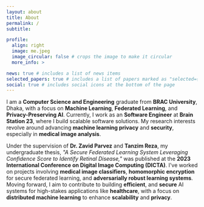 ```yaml
---
layout: about
title: About
permalink: /
subtitle:

profile:
  align: right
  image: me.jpeg
  image_circular: false # crops the image to make it circular
  more_info: >

news: true # includes a list of news items
selected_papers: true # includes a list of papers marked as "selected={true}"
social: true # includes social icons at the bottom of the page
---
```


I am a **Computer Science and Engineering** graduate from **BRAC University**, Dhaka, with a focus on **Machine Learning**, **Federated Learning**, and **Privacy-Preserving AI**. Currently, I work as an **Software Engineer** at **Brain Station 23**, where I build scalable software solutions. My research interests revolve around advancing **machine learning privacy** and **security**, especially in **medical image analysis**.

Under the supervision of **Dr. Zavid Parvez** and **Tanzim Reza**, my undergraduate thesis, *"A Secure Federated Learning System Leveraging Confidence Score to Identify Retinal Disease,"* was published at the **2023 International Conference on Digital Image Computing (DICTA)**. I've worked on projects involving **medical image classifiers**, **homomorphic encryption** for secure federated learning, and **adversarially robust learning systems**. Moving forward, I aim to contribute to building **efficient**, and **secure** AI systems for high-stakes applications like **healthcare**, with a focus on **distributed machine learning** to enhance **scalability** and **privacy**.